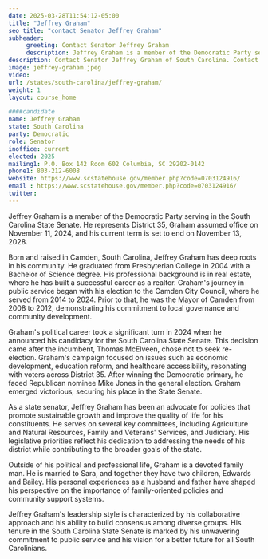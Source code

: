 ```yaml
---
date: 2025-03-28T11:54:12-05:00
title: "Jeffrey Graham"
seo_title: "contact Senator Jeffrey Graham"
subheader:
     greeting: Contact Senator Jeffrey Graham
     description: Jeffrey Graham is a member of the Democratic Party serving in the South Carolina State Senate. He represents District 35,  Graham assumed office on November 11, 2024, and his current term is set to end on November 13, 2028.
description: Contact Senator Jeffrey Graham of South Carolina. Contact information for Jeffrey Graham includes email address, phone number, and mailing address.
image: jeffrey-graham.jpeg
video:
url: /states/south-carolina/jeffrey-graham/
weight: 1
layout: course_home

####candidate
name: Jeffrey Graham
state: South Carolina
party: Democratic
role: Senator
inoffice: current
elected: 2025
mailing1: P.O. Box 142 Room 602 Columbia, SC 29202-0142
phone1: 803-212-6008 
website: https://www.scstatehouse.gov/member.php?code=0703124916/
email : https://www.scstatehouse.gov/member.php?code=0703124916/
twitter: 
---
```

Jeffrey Graham is a member of the Democratic Party serving in the South Carolina State Senate. He represents District 35,  Graham assumed office on November 11, 2024, and his current term is set to end on November 13, 2028.

Born and raised in Camden, South Carolina, Jeffrey Graham has deep roots in his community. He graduated from Presbyterian College in 2004 with a Bachelor of Science degree. His professional background is in real estate, where he has built a successful career as a realtor. Graham's journey in public service began with his election to the Camden City Council, where he served from 2014 to 2024. Prior to that, he was the Mayor of Camden from 2008 to 2012, demonstrating his commitment to local governance and community development.

Graham's political career took a significant turn in 2024 when he announced his candidacy for the South Carolina State Senate. This decision came after the incumbent, Thomas McElveen, chose not to seek re-election. Graham's campaign focused on issues such as economic development, education reform, and healthcare accessibility, resonating with voters across District 35. After winning the Democratic primary, he faced Republican nominee Mike Jones in the general election. Graham emerged victorious, securing his place in the State Senate.

As a state senator, Jeffrey Graham has been an advocate for policies that promote sustainable growth and improve the quality of life for his constituents. He serves on several key committees, including Agriculture and Natural Resources, Family and Veterans' Services, and Judiciary. His legislative priorities reflect his dedication to addressing the needs of his district while contributing to the broader goals of the state.

Outside of his political and professional life, Graham is a devoted family man. He is married to Sara, and together they have two children, Edwards and Bailey. His personal experiences as a husband and father have shaped his perspective on the importance of family-oriented policies and community support systems.

Jeffrey Graham's leadership style is characterized by his collaborative approach and his ability to build consensus among diverse groups. His tenure in the South Carolina State Senate is marked by his unwavering commitment to public service and his vision for a better future for all South Carolinians.
